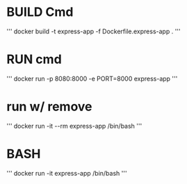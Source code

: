 # BUILD Cmd

'''
docker build -t express-app -f Dockerfile.express-app .
'''

# RUN cmd
'''
docker run -p 8080:8000 -e PORT=8000 express-app
'''
# run w/ remove
'''
docker run -it --rm express-app /bin/bash
'''

# BASH
'''
docker run -it express-app /bin/bash
'''
